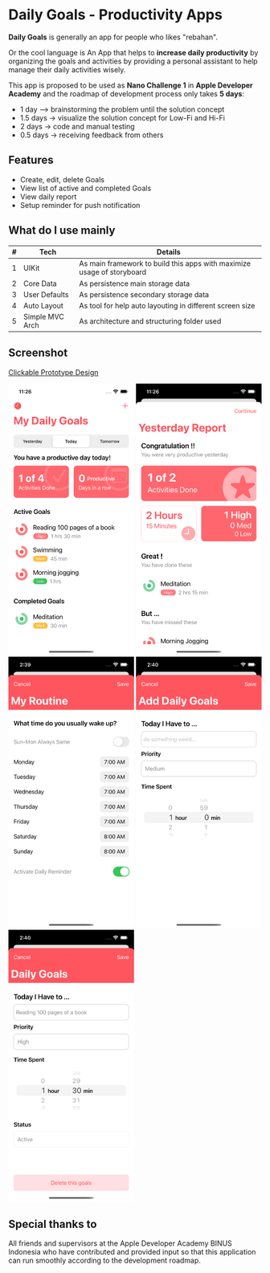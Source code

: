 
# Daily Goals - Productivity Apps

**Daily Goals** is generally an app for people who likes "rebahan".

Or the cool language is An App that helps to **increase daily productivity** by organizing the goals and activities by providing a personal assistant to help manage their daily activities wisely.

This app is proposed to be used as **Nano Challenge 1** in **Apple Developer Academy** and the roadmap of development process only takes **5 days**:
- 1 day --> brainstorming the problem until the solution concept
- 1.5 days -> visualize the solution concept for Low-Fi and Hi-Fi
- 2 days -> code and manual testing 
- 0.5 days -> receiving feedback from others

## Features

- Create, edit, delete Goals 
- View list of active and completed Goals
- View daily report
- Setup reminder for push notification


## What do I use mainly

| # | Tech                 | Details                                                                       |
| - | -------------------- | ----------------------------------------------------------------------------- |
| 1 | UIKit                | As main framework to build this apps with maximize usage of storyboard        |
| 2 | Core Data            | As persistence main storage data                                              |
| 3 | User Defaults        | As persistence secondary storage data                                         |
| 4 | Auto Layout          | As tool for help auto layouting in different screen size                      |
| 5 | Simple MVC Arch      | As architecture and structuring folder used                                   |


## Screenshot

[Clickable Prototype Design](https://sketch.com/s/a02b96b4-1526-473d-aa20-618b5f7a212e/a/7yo7J7Y/play)

<img src="/Screenshots/1. My Daily Goals Screen.png" width="250" alt="My Daily Goals Screen"> <img src="/Screenshots/2. Yesterday Report Screen.png" width="250" alt="Yesterday Report Screen"> <img src="/Screenshots/3. Edit My Routine Screen.png" width="250" alt="Edit My Routine Screen"> <img src="/Screenshots/4. Add Daily Goals Screen.png" width="250" alt="Add Daily Goals Screen"> <img src="/Screenshots/5. Edit Daily Goals Screen.png" width="250" alt="Edit Daily Goals Screen">


## Special thanks to

All friends and supervisors at the Apple Developer Academy BINUS Indonesia who have contributed and provided input so that this application can run smoothly according to the development roadmap.
